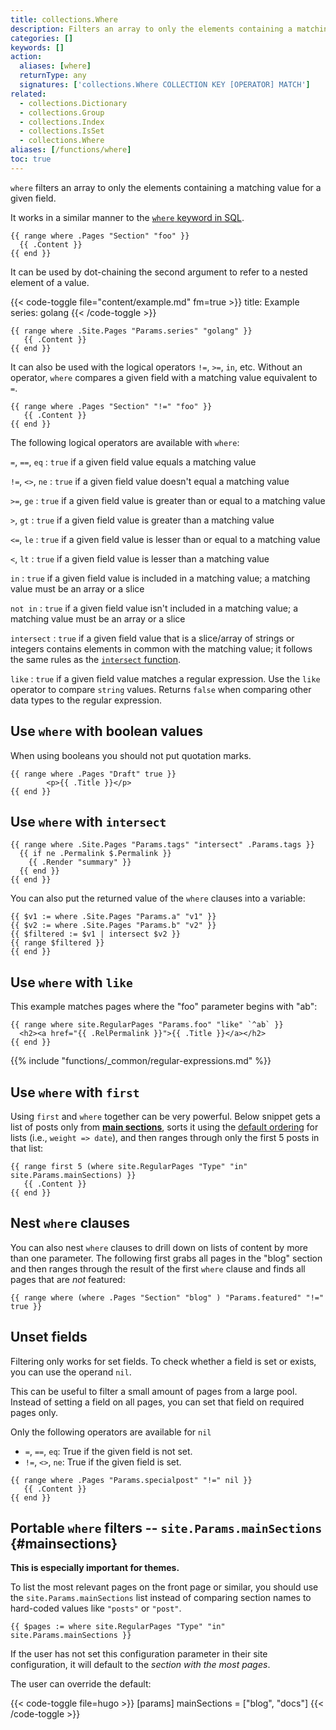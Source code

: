 ```yaml
---
title: collections.Where 
description: Filters an array to only the elements containing a matching value for a given field.
categories: []
keywords: []
action:
  aliases: [where]
  returnType: any
  signatures: ['collections.Where COLLECTION KEY [OPERATOR] MATCH']
related:
  - collections.Dictionary
  - collections.Group
  - collections.Index
  - collections.IsSet
  - collections.Where 
aliases: [/functions/where]
toc: true
---
```


`where` filters an array to only the elements containing a matching
value for a given field.

It works in a similar manner to the [`where` keyword in
SQL][wherekeyword].

```go-html-template
{{ range where .Pages "Section" "foo" }}
  {{ .Content }}
{{ end }}
```

It can be used by dot-chaining the second argument to refer to a nested element of a value.

{{< code-toggle file="content/example.md" fm=true >}}
title: Example
series: golang
{{< /code-toggle >}}

```go-html-template
{{ range where .Site.Pages "Params.series" "golang" }}
   {{ .Content }}
{{ end }}
```

It can also be used with the logical operators `!=`, `>=`, `in`, etc. Without an operator, `where` compares a given field with a matching value equivalent to `=`.

```go-html-template
{{ range where .Pages "Section" "!=" "foo" }}
   {{ .Content }}
{{ end }}
```

The following logical operators are available with `where`:

`=`, `==`, `eq`
: `true` if a given field value equals a matching value

`!=`, `<>`, `ne`
: `true` if a given field value doesn't equal a matching value

`>=`, `ge`
: `true` if a given field value is greater than or equal to a matching value

`>`, `gt`
: `true` if a given field value is greater than a matching value

`<=`, `le`
: `true` if a given field value is lesser than or equal to a matching value

`<`, `lt`
: `true` if a given field value is lesser than a matching value

`in`
: `true` if a given field value is included in a matching value; a matching value must be an array or a slice

`not in`
: `true` if a given field value isn't included in a matching value; a matching value must be an array or a slice

`intersect`
: `true` if a given field value that is a slice/array of strings or integers contains elements in common with the matching value; it follows the same rules as the [`intersect` function][intersect].

`like`
: `true` if a given field value matches a regular expression. Use the `like` operator to compare `string` values. Returns `false` when comparing other data types to the regular expression.

## Use `where` with boolean values
When using booleans you should not put quotation marks.
```go-html-template
{{ range where .Pages "Draft" true }}
        <p>{{ .Title }}</p>
{{ end }}
```

## Use `where` with `intersect`

```go-html-template
{{ range where .Site.Pages "Params.tags" "intersect" .Params.tags }}
  {{ if ne .Permalink $.Permalink }}
    {{ .Render "summary" }}
  {{ end }}
{{ end }}
```

You can also put the returned value of the `where` clauses into a variable:

```go-html-template
{{ $v1 := where .Site.Pages "Params.a" "v1" }}
{{ $v2 := where .Site.Pages "Params.b" "v2" }}
{{ $filtered := $v1 | intersect $v2 }}
{{ range $filtered }}
{{ end }}
```

## Use `where` with `like`

This example matches pages where the "foo" parameter begins with "ab":

```go-html-template
{{ range where site.RegularPages "Params.foo" "like" `^ab` }}
  <h2><a href="{{ .RelPermalink }}">{{ .Title }}</a></h2>
{{ end }}
```

{{% include "functions/_common/regular-expressions.md" %}}

## Use `where` with `first`

Using `first` and `where` together can be very
powerful. Below snippet gets a list of posts only from [**main
sections**](#mainsections), sorts it using the [default
ordering](/templates/lists/) for lists (i.e., `weight => date`), and
then ranges through only the first 5 posts in that list:

```go-html-template
{{ range first 5 (where site.RegularPages "Type" "in" site.Params.mainSections) }}
   {{ .Content }}
{{ end }}
```

## Nest `where` clauses

You can also nest `where` clauses to drill down on lists of content by more than one parameter. The following first grabs all pages in the "blog" section and then ranges through the result of the first `where` clause and finds all pages that are *not* featured:

```go-html-template
{{ range where (where .Pages "Section" "blog" ) "Params.featured" "!=" true }}
```

## Unset fields

Filtering only works for set fields. To check whether a field is set or exists, you can use the operand `nil`.

This can be useful to filter a small amount of pages from a large pool. Instead of setting a field on all pages, you can set that field on required pages only.

Only the following operators are available for `nil`

* `=`, `==`, `eq`: True if the given field is not set.
* `!=`, `<>`, `ne`: True if the given field is set.

```go-html-template
{{ range where .Pages "Params.specialpost" "!=" nil }}
   {{ .Content }}
{{ end }}
```

## Portable `where` filters -- `site.Params.mainSections` {#mainsections}

**This is especially important for themes.**

To list the most relevant pages on the front page or similar, you
should use the `site.Params.mainSections` list instead of comparing
section names to hard-coded values like `"posts"` or `"post"`.

```go-html-template
{{ $pages := where site.RegularPages "Type" "in" site.Params.mainSections }}
```

If the user has not set this configuration parameter in their site configuration, it will default to the *section with the most pages*.

The user can override the default:

{{< code-toggle file=hugo >}}
[params]
  mainSections = ["blog", "docs"]
{{< /code-toggle >}}

[intersect]: /functions/collections/intersect
[wherekeyword]: https://www.techonthenet.com/sql/where.php
